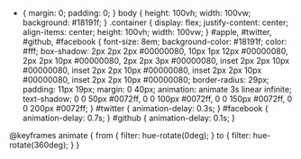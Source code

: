 <html lang="en">

<head>
  <meta charset="UTF-8">
  <meta name="viewport" content="width=device-width, initial-scale=1.0">
  <title>CSS glowing icons</title>
  <link rel="stylesheet" href="style.css">
  <link rel="stylesheet" href="https://stackpath.bootstrapcdn.com/font-awesome/4.7.0/css/font-awesome.min.css">
</head>

<body>
  <div class="container">
    <i class="fa fa-apple" id="apple"></i>
    <i class="fa fa-twitter" id="twitter"></i>
    <i class="fa fa-github-square github" id="github"></i>
    <i class="fa fa-facebook-square" id="facebook"></i>
  </div>
</body>

</html>

* {
  margin: 0;
  padding: 0;
}
body {
  height: 100vh;
  width: 100vw;
  background: #18191f;
}
.container {
  display: flex;
  justify-content: center;
  align-items: center;
  height: 100vh;
  width: 100vw;
}
#apple,
#twitter,
#github,
#facebook {
  font-size: 8em;
  background-color: #18191f;
  color: #fff;
  box-shadow: 2px 2px 2px #00000080, 10px 1px 12px #00000080,
    2px 2px 10px #00000080, 2px 2px 3px #00000080, inset 2px 2px 10px #00000080,
    inset 2px 2px 10px #00000080, inset 2px 2px 10px #00000080,
    inset 2px 2px 10px #00000080;
  border-radius: 29px;
  padding: 11px 19px;
  margin: 0 40px;
  animation: animate 3s linear infinite;
  text-shadow: 0 0 50px #0072ff, 0 0 100px #0072ff, 0 0 150px #0072ff,
    0 0 200px #0072ff;
}
#twitter {
  animation-delay: 0.3s;
}
#facebook {
  animation-delay: 0.7s;
}
#github {
  animation-delay: 0.1s;
}

@keyframes animate {
  from {
    filter: hue-rotate(0deg);
  }
  to {
    filter: hue-rotate(360deg);
  }
}
